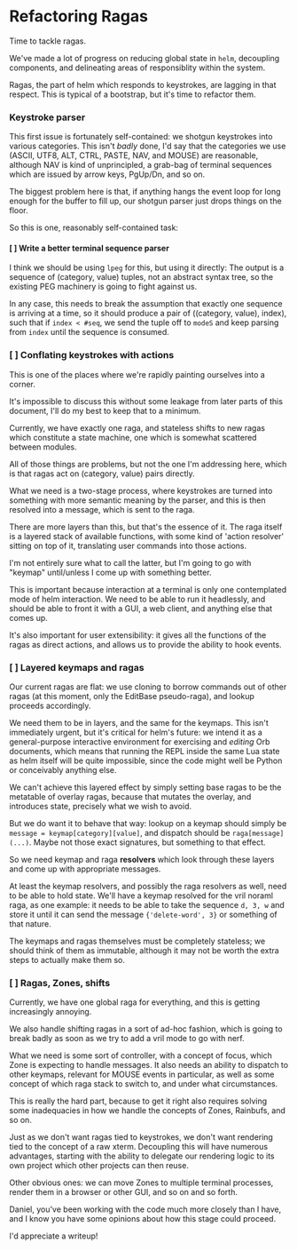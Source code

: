 # Refactoring Ragas


  Time to tackle ragas\.

We've made a lot of progress on reducing global state in `helm`, decoupling
components, and delineating areas of responsiblity within the system\.

Ragas, the part of helm which responds to keystrokes, are lagging in that
respect\.  This is typical of a bootstrap, but it's time to refactor them\.


### Keystroke parser

This first issue is fortunately self\-contained: we shotgun keystrokes into
various categories\.  This isn't *badly* done, I'd say that the categories we
use \(ASCII, UTF8, ALT, CTRL, PASTE, NAV, and MOUSE\) are reasonable, although
NAV is kind of unprincipled, a grab\-bag of terminal sequences which are issued
by arrow keys, PgUp/Dn, and so on\.

The biggest problem here is that, if anything hangs the event loop for long
enough for the buffer to fill up, our shotgun parser just drops things on the
floor\.

So this is one, reasonably self\-contained task:


#### \[ \] Write a better terminal sequence parser

I think we should be using `lpeg` for this, but using it directly: The output
is a sequence of \(category, value\) tuples, not an abstract syntax tree, so the
existing PEG machinery is going to fight against us\.

In any case, this needs to break the assumption that exactly one sequence is
arriving at a time, so it should produce a pair of \(\(category, value\), index\),
such that if `index < #seq`, we send the tuple off to `modeS` and keep parsing
from `index` until the sequence is consumed\.


### \[ \] Conflating keystrokes with actions

  This is one of the places where we're rapidly painting ourselves into a
corner\.

It's impossible to discuss this without some leakage from later parts of this
document, I'll do my best to keep that to a minimum\.

Currently, we have exactly one raga, and stateless shifts to new ragas which
constitute a state machine, one which is somewhat scattered between modules\.

All of those things are problems, but not the one I'm addressing here, which
is that ragas act on \(category, value\) pairs directly\.

What we need is a two\-stage process, where keystrokes are turned into
something with more semantic meaning by the parser, and this is then resolved
into a message, which is sent to the raga\.

There are more layers than this, but that's the essence of it\. The raga itself
is a layered stack of available functions, with some kind of 'action resolver'
sitting on top of it, translating user commands into those actions\.

I'm not entirely sure what to call the latter, but I'm going to go with
"keymap" until/unless I come up with something better\.

This is important because interaction at a terminal is only one contemplated
mode of helm interaction\.  We need to be able to run it headlessly, and should
be able to front it with a GUI, a web client, and anything else that comes up\.

It's also important for user extensibility: it gives all the functions of the
ragas as direct actions, and allows us to provide the ability to hook events\.


### \[ \] Layered keymaps and ragas

  Our current ragas are flat: we use cloning to borrow commands out of other
ragas \(at this moment, only the EditBase pseudo\-raga\), and lookup proceeds
accordingly\.

We need them to be in layers, and the same for the keymaps\.  This isn't
immediately urgent, but it's critical for helm's future: we intend it as a
general\-purpose interactive environment for exercising and *editing* Orb
documents, which means that running the REPL inside the same Lua state as helm
itself will be quite impossible, since the code might well be Python or
conceivably anything else\.

We can't achieve this layered effect by simply setting base ragas to be the
metatable of overlay ragas, because that mutates the overlay, and introduces
state, precisely what we wish to avoid\.

But we do want it to behave that way: lookup on a keymap should simply be
`message = keymap[category][value]`, and dispatch should be
`raga[message](...)`\.  Maybe not those exact signatures, but something to that
effect\.

So we need keymap and raga **resolvers** which look through these layers and
come up with appropriate messages\.

At least the keymap resolvers, and possibly the raga resolvers as well, need
to be able to hold state\.  We'll have a keymap resolved for the vril noraml
raga, as one example: it needs to be able to take the sequence `d, 3, w` and
store it until it can send the message `{'delete-word', 3}` or something of
that nature\.

The keymaps and ragas themselves must be completely stateless; we should think
of them as immutable, although it may not be worth the extra steps to actually
make them so\.


### \[ \] Ragas, Zones, shifts

  Currently, we have one global raga for everything, and this is getting
increasingly annoying\.

We also handle shifting ragas in a sort of ad\-hoc fashion, which is going to
break badly as soon as we try to add a vril mode to go with nerf\.

What we need is some sort of controller, with a concept of focus, which Zone
is expecting to handle messages\.  It also needs an ability to dispatch to
other keymaps, relevant for MOUSE events in particular, as well as some
concept of which raga stack to switch to, and under what circumstances\.

This is really the hard part, because to get it right also requires solving
some inadequacies in how we handle the concepts of Zones, Rainbufs, and so on\.

Just as we don't want ragas tied to keystrokes, we don't want rendering tied
to the concept of a raw xterm\.  Decoupling this will have numerous advantages,
starting with the ability to delegate our rendering logic to its own project
which other projects can then reuse\.

Other obvious ones: we can move Zones to multiple terminal processes, render
them in a browser or other GUI, and so on and so forth\.

Daniel, you've been working with the code much more closely than I have, and I
know you have some opinions about how this stage could proceed\.

I'd appreciate a writeup\!
